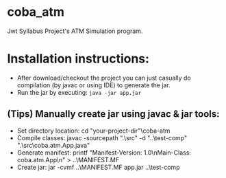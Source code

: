 # coba_atm
Jwt Syllabus Project's ATM Simulation program.

# Installation instructions:
- After download/checkout the project you can just casually do compilation (by javac or using IDE) to generate the jar.
- Run the jar by executing: <code>java -jar app.jar</code>

## (Tips) Manually create jar using javac & jar tools:
- Set directory location: cd "your-project-dir"\coba-atm
- Compile classes: javac -sourcepath ".\src\" -d "..\test-comp\" ".\src\coba.atm.App.java"
- Generate manifest: printf "Manifest-Version: 1.0\nMain-Class: coba.atm.App\n" > ..\MANIFEST.MF
- Create jar: jar -cvmf ..\MANIFEST.MF app.jar ..\test-comp